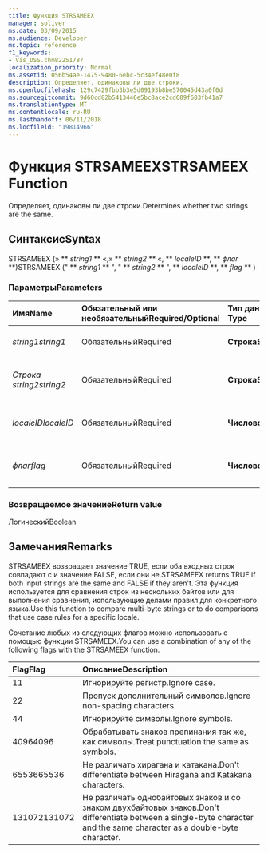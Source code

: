 ```yaml
---
title: Функция STRSAMEEX
manager: soliver
ms.date: 03/09/2015
ms.audience: Developer
ms.topic: reference
f1_keywords:
- Vis_DSS.chm82251787
localization_priority: Normal
ms.assetid: 056b54ae-1475-9480-6ebc-5c34ef48e0f8
description: Определяет, одинаковы ли две строки.
ms.openlocfilehash: 129c7429fbb3b3e5d09193b8be570045d43a0f0d
ms.sourcegitcommit: 9d60cd82b5413446e5bc8ace2cd689f683fb41a7
ms.translationtype: MT
ms.contentlocale: ru-RU
ms.lasthandoff: 06/11/2018
ms.locfileid: "19814966"
---
```

# <a name="strsameex-function"></a><span data-ttu-id="45eb9-103">Функция STRSAMEEX</span><span class="sxs-lookup"><span data-stu-id="45eb9-103">STRSAMEEX Function</span></span>

<span data-ttu-id="45eb9-104">Определяет, одинаковы ли две строки.</span><span class="sxs-lookup"><span data-stu-id="45eb9-104">Determines whether two strings are the same.</span></span>
  
## <a name="syntax"></a><span data-ttu-id="45eb9-105">Синтаксис</span><span class="sxs-lookup"><span data-stu-id="45eb9-105">Syntax</span></span>

<span data-ttu-id="45eb9-106">STRSAMEEX (» ** *string1* ** «,» ** *string2* ** «, ** *localeID* **, ** *флаг* **)</span><span class="sxs-lookup"><span data-stu-id="45eb9-106">STRSAMEEX (" ** *string1* ** ", " ** *string2* ** ", ** *localeID* **, ** *flag* ** )</span></span> 
  
### <a name="parameters"></a><span data-ttu-id="45eb9-107">Параметры</span><span class="sxs-lookup"><span data-stu-id="45eb9-107">Parameters</span></span>

|<span data-ttu-id="45eb9-108">**Имя**</span><span class="sxs-lookup"><span data-stu-id="45eb9-108">**Name**</span></span>|<span data-ttu-id="45eb9-109">**Обязательный или необязательный**</span><span class="sxs-lookup"><span data-stu-id="45eb9-109">**Required/Optional**</span></span>|<span data-ttu-id="45eb9-110">**Тип данных**</span><span class="sxs-lookup"><span data-stu-id="45eb9-110">**Data Type**</span></span>|<span data-ttu-id="45eb9-111">**Описание**</span><span class="sxs-lookup"><span data-stu-id="45eb9-111">**Description**</span></span>|
|:-----|:-----|:-----|:-----|
| <span data-ttu-id="45eb9-112">_string1_</span><span class="sxs-lookup"><span data-stu-id="45eb9-112">_string1_</span></span> <br/> |<span data-ttu-id="45eb9-113">Обязательный</span><span class="sxs-lookup"><span data-stu-id="45eb9-113">Required</span></span>  <br/> |<span data-ttu-id="45eb9-114">**Строка**</span><span class="sxs-lookup"><span data-stu-id="45eb9-114">**String**</span></span> <br/> |<span data-ttu-id="45eb9-115">Первая строка для сравнения.</span><span class="sxs-lookup"><span data-stu-id="45eb9-115">The first string to compare.</span></span>  <br/> |
| <span data-ttu-id="45eb9-116">_Строка string2_</span><span class="sxs-lookup"><span data-stu-id="45eb9-116">_string2_</span></span> <br/> |<span data-ttu-id="45eb9-117">Обязательный</span><span class="sxs-lookup"><span data-stu-id="45eb9-117">Required</span></span>  <br/> |<span data-ttu-id="45eb9-118">**Строка**</span><span class="sxs-lookup"><span data-stu-id="45eb9-118">**String**</span></span> <br/> | <span data-ttu-id="45eb9-119">Вторая строка для сравнения.</span><span class="sxs-lookup"><span data-stu-id="45eb9-119">The second string to compare.</span></span>  <br/> |
| <span data-ttu-id="45eb9-120">_localeID_</span><span class="sxs-lookup"><span data-stu-id="45eb9-120">_localeID_</span></span> <br/> |<span data-ttu-id="45eb9-121">Обязательный</span><span class="sxs-lookup"><span data-stu-id="45eb9-121">Required</span></span>  <br/> |<span data-ttu-id="45eb9-122">**Числовой**</span><span class="sxs-lookup"><span data-stu-id="45eb9-122">**Numeric**</span></span> <br/> |<span data-ttu-id="45eb9-123">Код идентификатор языкового стандарта.</span><span class="sxs-lookup"><span data-stu-id="45eb9-123">The locale ID code.</span></span>  <br/> |
| <span data-ttu-id="45eb9-124">_флаг_</span><span class="sxs-lookup"><span data-stu-id="45eb9-124">_flag_</span></span> <br/> |<span data-ttu-id="45eb9-125">Обязательный</span><span class="sxs-lookup"><span data-stu-id="45eb9-125">Required</span></span>  <br/> |<span data-ttu-id="45eb9-126">**Числовой**</span><span class="sxs-lookup"><span data-stu-id="45eb9-126">**Numeric**</span></span> <br/> | <span data-ttu-id="45eb9-127">Бит, указывающий тип сравнения.</span><span class="sxs-lookup"><span data-stu-id="45eb9-127">A bit that specifies the type of comparison.</span></span>  <br/> |
   
### <a name="return-value"></a><span data-ttu-id="45eb9-128">Возвращаемое значение</span><span class="sxs-lookup"><span data-stu-id="8">Return value</span></span>

<span data-ttu-id="45eb9-129">Логический</span><span class="sxs-lookup"><span data-stu-id="45eb9-129">Boolean</span></span>
  
## <a name="remarks"></a><span data-ttu-id="45eb9-130">Замечания</span><span class="sxs-lookup"><span data-stu-id="45eb9-130">Remarks</span></span>

<span data-ttu-id="45eb9-131">STRSAMEEX возвращает значение TRUE, если оба входных строк совпадают с и значение FALSE, если они не.</span><span class="sxs-lookup"><span data-stu-id="45eb9-131">STRSAMEEX returns TRUE if both input strings are the same and FALSE if they aren't.</span></span> <span data-ttu-id="45eb9-132">Эта функция используется для сравнения строк из нескольких байтов или для выполнения сравнения, использующие делами правил для конкретного языка.</span><span class="sxs-lookup"><span data-stu-id="45eb9-132">Use this function to compare multi-byte strings or to do comparisons that use case rules for a specific locale.</span></span>
  
<span data-ttu-id="45eb9-133">Сочетание любых из следующих флагов можно использовать с помощью функции STRSAMEEX.</span><span class="sxs-lookup"><span data-stu-id="45eb9-133">You can use a combination of any of the following flags with the STRSAMEEX function.</span></span>
  
|<span data-ttu-id="45eb9-134">**Flag**</span><span class="sxs-lookup"><span data-stu-id="45eb9-134">**Flag**</span></span>|<span data-ttu-id="45eb9-135">**Описание**</span><span class="sxs-lookup"><span data-stu-id="45eb9-135">**Description**</span></span>|
|:-----|:-----|
|<span data-ttu-id="45eb9-136">1</span><span class="sxs-lookup"><span data-stu-id="45eb9-136">1</span></span>  <br/> |<span data-ttu-id="45eb9-137">Игнорируйте регистр.</span><span class="sxs-lookup"><span data-stu-id="45eb9-137">Ignore case.</span></span>  <br/> |
|<span data-ttu-id="45eb9-138">2</span><span class="sxs-lookup"><span data-stu-id="45eb9-138">2</span></span>  <br/> |<span data-ttu-id="45eb9-139">Пропуск дополнительный символов.</span><span class="sxs-lookup"><span data-stu-id="45eb9-139">Ignore non-spacing characters.</span></span>  <br/> |
|<span data-ttu-id="45eb9-140">4</span><span class="sxs-lookup"><span data-stu-id="45eb9-140">4</span></span>  <br/> |<span data-ttu-id="45eb9-141">Игнорируйте символы.</span><span class="sxs-lookup"><span data-stu-id="45eb9-141">Ignore symbols.</span></span>  <br/> |
|<span data-ttu-id="45eb9-142">4096</span><span class="sxs-lookup"><span data-stu-id="45eb9-142">4096</span></span>  <br/> |<span data-ttu-id="45eb9-143">Обрабатывать знаков препинания так же, как символы.</span><span class="sxs-lookup"><span data-stu-id="45eb9-143">Treat punctuation the same as symbols.</span></span>  <br/> |
|<span data-ttu-id="45eb9-144">65536</span><span class="sxs-lookup"><span data-stu-id="45eb9-144">65536</span></span>  <br/> |<span data-ttu-id="45eb9-145">Не различать хирагана и катакана.</span><span class="sxs-lookup"><span data-stu-id="45eb9-145">Don't differentiate between Hiragana and Katakana characters.</span></span>  <br/> |
|<span data-ttu-id="45eb9-146">131072</span><span class="sxs-lookup"><span data-stu-id="45eb9-146">131072</span></span>  <br/> |<span data-ttu-id="45eb9-147">Не различать однобайтовых знаков и со знаком двухбайтовых знаков.</span><span class="sxs-lookup"><span data-stu-id="45eb9-147">Don't differentiate between a single-byte character and the same character as a double-byte character.</span></span>  <br/> |
   

